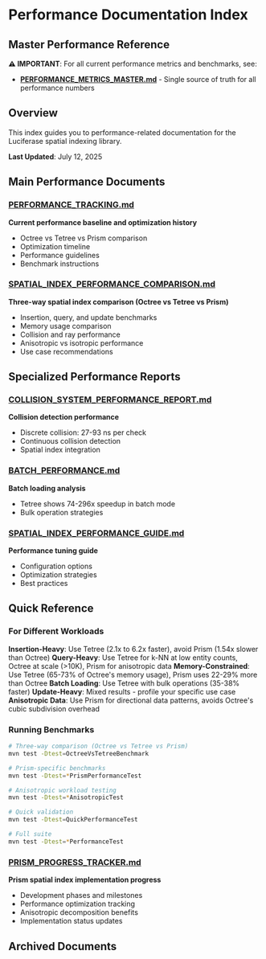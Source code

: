 # Performance Documentation Index

## Master Performance Reference

**⚠️ IMPORTANT**: For all current performance metrics and benchmarks, see:
- **[PERFORMANCE_METRICS_MASTER.md](PERFORMANCE_METRICS_MASTER.md)** - Single source of truth for all performance numbers

## Overview

This index guides you to performance-related documentation for the Luciferase spatial indexing library.

**Last Updated**: July 12, 2025

## Main Performance Documents

### [PERFORMANCE_TRACKING.md](./PERFORMANCE_TRACKING.md)

**Current performance baseline and optimization history**

- Octree vs Tetree vs Prism comparison
- Optimization timeline
- Performance guidelines
- Benchmark instructions

### [SPATIAL_INDEX_PERFORMANCE_COMPARISON.md](SPATIAL_INDEX_PERFORMANCE_COMPARISON.md)

**Three-way spatial index comparison (Octree vs Tetree vs Prism)**

- Insertion, query, and update benchmarks
- Memory usage comparison
- Collision and ray performance
- Anisotropic vs isotropic performance
- Use case recommendations

## Specialized Performance Reports

### [COLLISION_SYSTEM_PERFORMANCE_REPORT.md](COLLISION_SYSTEM_PERFORMANCE_REPORT.md)

**Collision detection performance**

- Discrete collision: 27-93 ns per check
- Continuous collision detection
- Spatial index integration

### [BATCH_PERFORMANCE.md](BATCH_PERFORMANCE.md)

**Batch loading analysis**

- Tetree shows 74-296x speedup in batch mode
- Bulk operation strategies

### [SPATIAL_INDEX_PERFORMANCE_GUIDE.md](./SPATIAL_INDEX_PERFORMANCE_GUIDE.md)

**Performance tuning guide**

- Configuration options
- Optimization strategies
- Best practices

## Quick Reference

### For Different Workloads

**Insertion-Heavy**: Use Tetree (2.1x to 6.2x faster), avoid Prism (1.54x slower than Octree)
**Query-Heavy**: Use Tetree for k-NN at low entity counts, Octree at scale (>10K), Prism for anisotropic data
**Memory-Constrained**: Use Tetree (65-73% of Octree's memory usage), Prism uses 22-29% more than Octree
**Batch Loading**: Use Tetree with bulk operations (35-38% faster)
**Update-Heavy**: Mixed results - profile your specific use case
**Anisotropic Data**: Use Prism for directional data patterns, avoids Octree's cubic subdivision overhead

### Running Benchmarks

```bash
# Three-way comparison (Octree vs Tetree vs Prism)
mvn test -Dtest=OctreeVsTetreeBenchmark

# Prism-specific benchmarks
mvn test -Dtest=*PrismPerformanceTest

# Anisotropic workload testing
mvn test -Dtest=*AnisotropicTest

# Quick validation
mvn test -Dtest=QuickPerformanceTest

# Full suite
mvn test -Dtest=*PerformanceTest
```

### [PRISM_PROGRESS_TRACKER.md](PRISM_PROGRESS_TRACKER.md)

**Prism spatial index implementation progress**

- Development phases and milestones
- Performance optimization tracking
- Anisotropic decomposition benefits
- Implementation status updates

## Archived Documents

